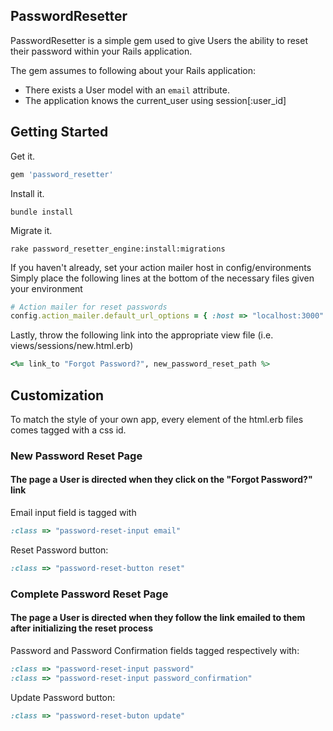 ## PasswordResetter

PasswordResetter is a simple gem used to give Users the ability to reset their password within your Rails application.

The gem assumes to following about your Rails application:

* There exists a User model with an `email` attribute.
* The application knows the current_user using session[:user_id]

## Getting Started

Get it.

```ruby
gem 'password_resetter'
```

Install it.

```console
bundle install
```

Migrate it.

```console
rake password_resetter_engine:install:migrations
```

If you haven't already, set your action mailer host in config/environments
Simply place the following lines at the bottom of the necessary files given your environment

```ruby
# Action mailer for reset passwords
config.action_mailer.default_url_options = { :host => "localhost:3000" }
```

Lastly, throw the following link into the appropriate view file (i.e. views/sessions/new.html.erb)

```ruby
<%= link_to "Forgot Password?", new_password_reset_path %>
```

## Customization

To match the style of your own app, every element of the html.erb files comes tagged with a css id.

### New Password Reset Page
#### The page a User is directed when they click on the "Forgot Password?" link

Email input field is tagged with 
```ruby
:class => "password-reset-input email"
```

Reset Password button:
```ruby
:class => "password-reset-button reset"
```

### Complete Password Reset Page
#### The page a User is directed when they follow the link emailed to them after initializing the reset process

Password and Password Confirmation fields tagged respectively with:
```ruby
:class => "password-reset-input password"
:class => "password-reset-input password_confirmation"
```

Update Password button:
```ruby
:class => "password-reset-buton update"
```